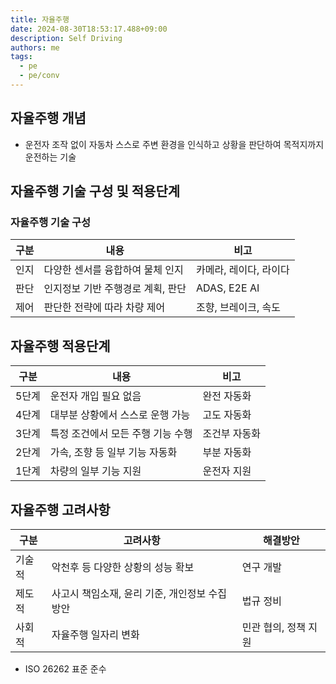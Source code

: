 ```yaml
---
title: 자율주행
date: 2024-08-30T18:53:17.488+09:00
description: Self Driving
authors: me
tags:
  - pe
  - pe/conv
---
```


## 자율주행 개념

- 운전자 조작 없이 자동차 스스로 주변 환경을 인식하고 상황을 판단하여 목적지까지 운전하는 기술

## 자율주행 기술 구성 및 적용단계

### 자율주행 기술 구성

| 구분 | 내용 | 비고 |
| --- | --- | --- |
| 인지 | 다양한 센서를 융합하여 물체 인지 | 카메라, 레이다, 라이다 |
| 판단 | 인지정보 기반 주행경로 계획, 판단 | ADAS, E2E AI |
| 제어 | 판단한 전략에 따라 차량 제어 | 조향, 브레이크, 속도 |

## 자율주행 적용단계

| 구분 | 내용 | 비고 |
| --- | --- | --- |
| 5단계 | 운전자 개입 필요 없음 | 완전 자동화 |
| 4단계 | 대부분 상황에서 스스로 운행 가능 | 고도 자동화 |
| 3단계 | 특정 조건에서 모든 주행 기능 수행 | 조건부 자동화 |
| 2단계 | 가속, 조향 등 일부 기능 자동화 | 부분 자동화 |
| 1단계 | 차량의 일부 기능 지원 | 운전자 지원 |

## 자율주행 고려사항

| 구분 | 고려사항 | 해결방안 |
| --- | --- | --- |
| 기술적 | 악천후 등 다양한 상황의 성능 확보 | 연구 개발 |
| 제도적 | 사고시 책임소재, 윤리 기준, 개인정보 수집 방안 | 법규 정비 |
| 사회적 | 자율주행 일자리 변화 | 민관 협의, 정책 지원 |

- ISO 26262 표준 준수
